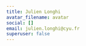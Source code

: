 ```yaml
---
title: Julien Longhi
avatar_filename: avatar
social: []
email: julien.longhi@cyu.fr
superuser: false
---
```

